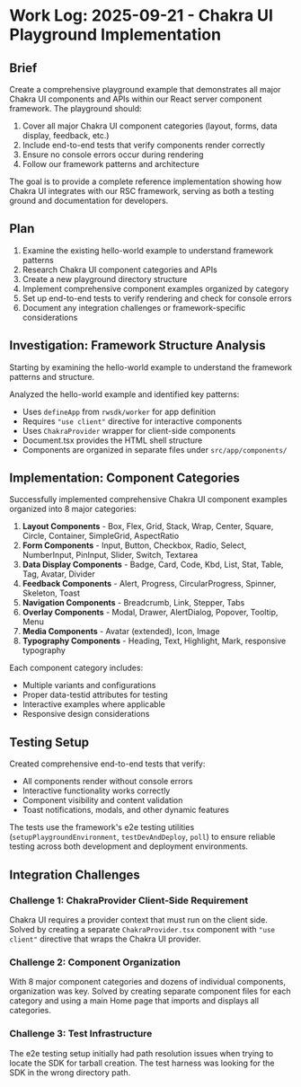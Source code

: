 # Work Log: 2025-09-21 - Chakra UI Playground Implementation

## Brief

Create a comprehensive playground example that demonstrates all major Chakra UI components and APIs within our React server component framework. The playground should:

1. Cover all major Chakra UI component categories (layout, forms, data display, feedback, etc.)
2. Include end-to-end tests that verify components render correctly
3. Ensure no console errors occur during rendering
4. Follow our framework patterns and architecture

The goal is to provide a complete reference implementation showing how Chakra UI integrates with our RSC framework, serving as both a testing ground and documentation for developers.

## Plan

1. Examine the existing hello-world example to understand framework patterns
2. Research Chakra UI component categories and APIs
3. Create a new playground directory structure
4. Implement comprehensive component examples organized by category
5. Set up end-to-end tests to verify rendering and check for console errors
6. Document any integration challenges or framework-specific considerations

## Investigation: Framework Structure Analysis

Starting by examining the hello-world example to understand the framework patterns and structure.

Analyzed the hello-world example and identified key patterns:
- Uses `defineApp` from `rwsdk/worker` for app definition
- Requires `"use client"` directive for interactive components
- Uses `ChakraProvider` wrapper for client-side components
- Document.tsx provides the HTML shell structure
- Components are organized in separate files under `src/app/components/`

## Implementation: Component Categories

Successfully implemented comprehensive Chakra UI component examples organized into 8 major categories:

1. **Layout Components** - Box, Flex, Grid, Stack, Wrap, Center, Square, Circle, Container, SimpleGrid, AspectRatio
2. **Form Components** - Input, Button, Checkbox, Radio, Select, NumberInput, PinInput, Slider, Switch, Textarea
3. **Data Display Components** - Badge, Card, Code, Kbd, List, Stat, Table, Tag, Avatar, Divider
4. **Feedback Components** - Alert, Progress, CircularProgress, Spinner, Skeleton, Toast
5. **Navigation Components** - Breadcrumb, Link, Stepper, Tabs
6. **Overlay Components** - Modal, Drawer, AlertDialog, Popover, Tooltip, Menu
7. **Media Components** - Avatar (extended), Icon, Image
8. **Typography Components** - Heading, Text, Highlight, Mark, responsive typography

Each component category includes:
- Multiple variants and configurations
- Proper data-testid attributes for testing
- Interactive examples where applicable
- Responsive design considerations

## Testing Setup

Created comprehensive end-to-end tests that verify:
- All components render without console errors
- Interactive functionality works correctly
- Component visibility and content validation
- Toast notifications, modals, and other dynamic features

The tests use the framework's e2e testing utilities (`setupPlaygroundEnvironment`, `testDevAndDeploy`, `poll`) to ensure reliable testing across both development and deployment environments.

## Integration Challenges

### Challenge 1: ChakraProvider Client-Side Requirement
Chakra UI requires a provider context that must run on the client side. Solved by creating a separate `ChakraProvider.tsx` component with `"use client"` directive that wraps the Chakra UI provider.

### Challenge 2: Component Organization
With 8 major component categories and dozens of individual components, organization was key. Solved by creating separate component files for each category and using a main Home page that imports and displays all categories.

### Challenge 3: Test Infrastructure
The e2e testing setup initially had path resolution issues when trying to locate the SDK for tarball creation. The test harness was looking for the SDK in the wrong directory path.
